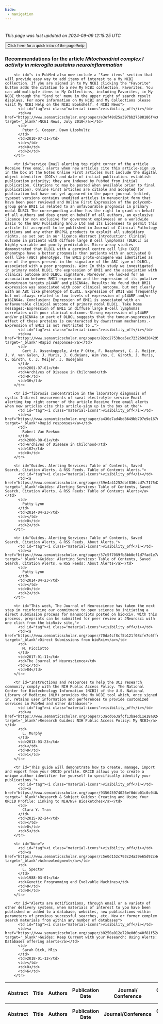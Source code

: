 ```yaml
---
hide:
 - navigation
---
```

<!DOCTYPE html>
#
<html lang="en">
<head>
  <meta charset="utf-8">
</head>

<body>
  <p>
  <i class="footer">This page was last updated on 2024-09-09 12:15:25 UTC</i>
  </p>
  
  <div class="note info" onclick="startIntro()">
    <p>
      <button type="button" class="buttons">
        <div style="display: flex; align-items: center;">
        Click here for a quick intro of the page! <i class="material-icons">help</i>
        </div>
      </button>
    </p>
  </div>

  <p>
  <h3 data-intro='Recommendations for the article'>
    Recommendations for the article <i>Mitochondrial complex I activity in microglia sustains neuroinflammation</i>
  </h3>
  <table id="table1" class="display wrap" style="width:100%">
  <thead>
    <tr>
        <th data-intro='Click to view the abstract (if available)'>Abstract</th>
        <th>Title</th>
        <th>Authors</th>
        <th>Publication Date</th>
        <th>Journal/ Conference</th>
        <th>Citation count</th>
        <th data-intro='Highest h-index among the authors'>Highest h-index</th>
    </tr>
  </thead>
  <tbody>
    
        <tr id="s in PubMed also now include a "Save items" section that will provide easy way to add items of interest to a My NCBI collection. If you are signed in to My NCBI clicking the "Favorite" button adds the citation to a new My NCBI collection, Favorites. You can add multiple items to My Collections, including Favorites, in My NCBI through the "Send to" menu in the upper right of search result displays. For more information on My NCBI and My Collections please visit My NCBI Help on the NCBI Bookshelf. 4 NCBI News">
          <td id="tag"><i class="material-icons">visibility_off</i></td>
          <td><a href="https://www.semanticscholar.org/paper/e3ef48d25a397bb27588186f4c6bb49745be2c1b" target='_blank'>NCBI News, July 2010</a></td>
          <td>
            Peter S. Cooper, Dawn Lipshultz
          </td>
          <td>2010-07-31</td>
          <td></td>
          <td>0</td>
          <td>2</td>
        </tr>
    
        <tr id="service Email alerting top right corner of the article Receive free email alerts when new articles cite this article-sign up in the box at the Notes Online First articles must include the digital object identifier (DOIs) and date of initial publication. establish publication priority; they are indexed by PubMed from initial publication. Citations to may be posted when available prior to final publication). Online First articles are citable and accepted for publication but have not yet appeared in the paper journal (edited, typeset versions contains unedited articles in manuscript form that have been peer reviewed and Online First Expression of the polycomb-group gene BMI1 is related to an unfavourable prognosis in primary nodal DLBCL The corresponding author has the right to grant on behalf of all authors and does grant on behalf of all authors, an exclusive licence (or non exclusive for government employees) on a worldwide basis to the BMJ Publishing Group Ltd and its Licensees to permit this article (if accepted) to be published in Journal of Clinical Pathology editions and any other BMJPGL products to exploit all subsidiary rights, as set out in our licence Abstract Introduction: Clinical outcome in patients with diffuse large B cell lymphomas (DLBCL) is highly variable and poorly predictable. Micro-array studies demonstrated that DLBCL with a germinal centre cell like (GCB) phenotype have a better prognosis than patients with an activated B cell like (ABC) phenotype. The BMI1 proto-oncogene was identified as one of the genes present in the signature of the ABC type of DLBCL, associated with a poor prognosis. Aim: In this study we investigated in primary nodal DLBCL the expression of BMI1 and the association with clinical outcome and DLBCL signature. Moreover, we looked for an association between BMI1 expression and the expression of its putative downstream targets p14ARF and p16INK4a. Results: We found that BMI1 expression was associated with poor clinical outcome, but not clearly with an ABC like phenotype of DLBCL. Expression of BMI1 was frequently but not always related to low levels of expression of p14ARF and/or p16INK4a. Conclusion: Expression of BMI1 is associated with an unfavourable clinical outcome of primary nodal DLBCL. Take home messages:-Expression of BMI1 in diffuse large B-cell lymphomas correlates with poor clinical outcome.-Strong expression of p14ARF and/or p16INK4a in part of DLBCL suggests that the tumour-suppressive effect of these proteins is counteracted by downstream mechanisms.-Expression of BMI1 is not restricted to …">
          <td id="tag"><i class="material-icons">visibility_off</i></td>
          <td><a href="https://www.semanticscholar.org/paper/82cc2753bca5ec723269d284295164d2169c89c2" target='_blank'>Rapid responses</a></td>
          <td>
            Gert J. Ossenkoppele, Arie P Otte, F. Raaphorst, C. J. Meijer, J. V. van Galen, J. Muris, J. Oudejans, Wim Vos, C. Giroth, J. Muris, C. Giroth, C. J. Meijer, J. Oudejans
          </td>
          <td>2001-07-01</td>
          <td>Archives of Disease in Childhood</td>
          <td>0</td>
          <td>36</td>
        </tr>
    
        <tr id="fibrosis concentration in the laboratory diagnosis of cystic Indirect measurements of sweat electrolyte service Email alerting top right corner of the article Receive free email alerts when new articles cite this article-sign up in the box at the">
          <td id="tag"><i class="material-icons">visibility_off</i></td>
          <td><a href="https://www.semanticscholar.org/paper/a430e7ad4bd8649bb797e9e167d33c26d99c797f" target='_blank'>Rapid responses</a></td>
          <td>
            Robert Van Reekum
          </td>
          <td>2000-08-01</td>
          <td>Archives of Disease in Childhood</td>
          <td>102</td>
          <td>0</td>
        </tr>
    
        <tr id="Guides. Alerting Services: Table of Contents, Saved Search, Citation Alerts, & RSS Feeds. Table of Contents Alerts.">
          <td id="tag"><i class="material-icons">visibility_off</i></td>
          <td><a href="https://www.semanticscholar.org/paper/39e4a41252dbf836ccd7c717542f5551024f59d9" target='_blank'>Guides: Alerting Services: Table of Contents, Saved Search, Citation Alerts, & RSS Feeds: Table of Contents Alerts</a></td>
          <td>
            Patty Lynn
          </td>
          <td>2014-04-23</td>
          <td></td>
          <td>0</td>
          <td>2</td>
        </tr>
    
        <tr id="Guides. Alerting Services: Table of Contents, Saved Search, Citation Alerts, & RSS Feeds. About Alerts.">
          <td id="tag"><i class="material-icons">visibility_off</i></td>
          <td><a href="https://www.semanticscholar.org/paper/57c5f7089fb8bb0cf1d7fad1e7a0676e703b8b9b" target='_blank'>Guides: Alerting Services: Table of Contents, Saved Search, Citation Alerts, & RSS Feeds: About Alerts</a></td>
          <td>
            Patty Lynn
          </td>
          <td>2014-04-23</td>
          <td></td>
          <td>0</td>
          <td>2</td>
        </tr>
    
        <tr id="This week, The Journal of Neuroscience has taken the next step in reinforcing our commitment to open science by initiating a direct submission process for manuscripts posted on bioRxiv. With this process, preprints can be submitted for peer review at JNeurosci with one click from the bioRxiv site,">
          <td id="tag"><i class="material-icons">visibility_off</i></td>
          <td><a href="https://www.semanticscholar.org/paper/70da4cf8cf5b121f08cfe7c6ffe4c430c92039e9" target='_blank'>Direct Submissions from bioRxiv</a></td>
          <td>
            M. Picciotto
          </td>
          <td>2017-01-11</td>
          <td>The Journal of Neuroscience</td>
          <td>1</td>
          <td>84</td>
        </tr>
    
        <tr id="Instructions and resources to help the UCI research community comply with the NIH Public Access Policy. The National Center for Biotechnology Information (NCBI) of the U.S. National Library of Medicine (NLM) provides the My NCBI tool which, once signed in, retains user information and perferences to provide customized services in PubMed and other databases">
          <td id="tag"><i class="material-icons">visibility_off</i></td>
          <td><a href="https://www.semanticscholar.org/paper/53acd663afcf13baed11e18a024e6ded91851895" target='_blank'>Research Guides: NIH Public Access Policy: My NCBI</a></td>
          <td>
            L. Murphy
          </td>
          <td>2013-03-23</td>
          <td></td>
          <td>0</td>
          <td>1</td>
        </tr>
    
        <tr id="This guide will demonstrate how to create, manage, import and export from your ORCID profile. ORCID allows you to create a unique author identifier for yourself to specifically identify your publications.">
          <td id="tag"><i class="material-icons">visibility_off</i></td>
          <td><a href="https://www.semanticscholar.org/paper/935645974026ef0ddb01c0c040a1a67c1880b953" target='_blank'>Research & Subject Guides: Creating and Using Your ORCID Profile: Linking to NIH/NSF Biosketches</a></td>
          <td>
            Clara Y. Tran
          </td>
          <td>2015-02-24</td>
          <td></td>
          <td>0</td>
          <td>5</td>
        </tr>
    
        <tr id="None">
          <td id="tag"><i class="material-icons">visibility_off</i></td>
          <td><a href="https://www.semanticscholar.org/paper/c5e0d152c793c24a39e65d92c4ef4943bb0c66e1" target='_blank'>Acknowledgment</a></td>
          <td>
            L. Spector
          </td>
          <td>1988-03-01</td>
          <td>Genetic Programming and Evolvable Machines</td>
          <td>0</td>
          <td>0</td>
        </tr>
    
        <tr id="Alerts are notifications, through email or a variety of other delivery systems, when materials of interest to you have been published or added to a database, websites, new publications within parameters of previous successful searches, etc. New or former complex search materials from within any number of databases">
          <td id="tag"><i class="material-icons">visibility_off</i></td>
          <td><a href="https://www.semanticscholar.org/paper/b0250a012e720e0d0b40f81f52c8425a22c838f0" target='_blank'>Guides: Keep Current with your Research: Using Alerts: Databases offering alerts</a></td>
          <td>
            Sarah Dick, Mlis
          </td>
          <td>2018-01-12</td>
          <td></td>
          <td>0</td>
          <td>6</td>
        </tr>
    
  </tbody>
  <tfoot>
    <tr>
        <th>Abstract</th>
        <th>Title</th>
        <th>Authors</th>
        <th>Publication Date</th>
        <th>Journal/Conference</th>
        <th>Citation count</th>
        <th>Highest h-index</th>
    </tr>
  </tfoot>
  </table>
  </p>

</body>

<script>
var dataTableOptions = {
        initComplete: function () {
        this.api()
            .columns()
            .every(function () {
                let column = this;
 
                // Create select element
                let select = document.createElement('select');
                select.add(new Option(''));
                column.footer().replaceChildren(select);
 
                // Apply listener for user change in value
                select.addEventListener('change', function () {
                    column
                        .search(select.value, {exact: true})
                        .draw();
                });

                // keep the width of the select element same as the column
                select.style.width = '100%';
 
                // Add list of options
                column
                    .data()
                    .unique()
                    .sort()
                    .each(function (d, j) {
                        select.add(new Option(d));
                    });
            });
    },
    scrollX: false,
    scrollCollapse: true,
    paging: true,
    fixedColumns: true,
    columnDefs: [
        {"className": "dt-center", "targets": "_all"},
        // set width for both columns 0 and 1 as 25%
        { width: '5%', targets: 0 },
        { width: '25%', targets: 1 },
        { width: '20%', targets: 2 },
        { width: '10%', targets: 3 },
        { width: '20%', targets: 4 }

      ],
    pageLength: 10,
    layout: {
        topStart: {
            buttons: ['copy', 'csv', 'excel', 'pdf', 'print']
        }
    }
  }
  new DataTable('#table1', dataTableOptions);
  
  var table = $('#table1').DataTable();
  $('#table1 tbody').on('click', 'td:first-child', function () {
    var tr = $(this).closest('tr');
    var row = table.row( tr );

    var rowId = tr.attr('id');
    // alert(rowId);

    if (row.child.isShown()) {
      // This row is already open - close it.
      row.child.hide();
      tr.removeClass('shown');
      tr.find('td:first-child').html('<i class="material-icons">visibility_off</i>');
    } else {
      // Open row.
      // row.child('foo').show();
      var content = '<div class="child-row-content"><strong>Abstract:</strong> ' + rowId + '</div>';
      row.child(content).show();
      tr.addClass('shown');
      tr.find('td:first-child').html('<i class="material-icons">visibility</i>');
    }
  });
</script>
<style>
  .child-row-content {
    text-align: justify;
    text-justify: inter-word;
    word-wrap: break-word; /* Ensure long words are broken */
    white-space: normal; /* Ensure text wraps to the next line */
    max-width: 100%; /* Ensure content does not exceed the table width */
    padding: 10px; /* Optional: add some padding for better readability */
    /* font size */
    font-size: small;
  }
</style>
</html>